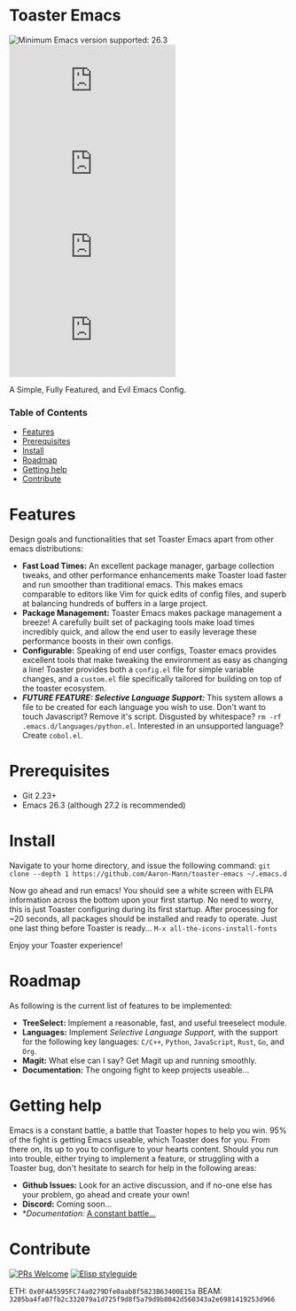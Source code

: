 # Toaster Emacs

![Minimum Emacs version supported: 26.3 ](https://img.shields.io/badge/Supports-Emacs_26.3+-blueviolet.svg?style=flat-square&logo=GNU%20Emacs&logoColor=white)
[![GitHub issues](https://img.shields.io/github/issues/Aaron-Mann/.emacs.d)](https://github.com/Aaron-Mann/.emacs.d/issues)
[![GitHub forks](https://img.shields.io/github/forks/Aaron-Mann/.emacs.d)](https://github.com/Aaron-Mann/.emacs.d/network)
[![GitHub stars](https://img.shields.io/github/stars/Aaron-Mann/.emacs.d)](https://github.com/Aaron-Mann/.emacs.d/stargazers)
[![GitHub license](https://img.shields.io/github/license/Aaron-Mann/.emacs.d)](https://github.com/Aaron-Mann/.emacs.d/blob/main/LICENSE)

A Simple, Fully Featured, and Evil Emacs Config.

### Table of Contents

- [Features](#features)
- [Prerequisites](#prerequisites)
- [Install](#install)
- [Roadmap](#roadmap)
- [Getting help](#getting-help)
- [Contribute](#contribute)

# Features

Design goals and functionalities that set Toaster Emacs apart from other emacs distributions:
- **Fast Load Times:** An excellent package manager, garbage collection tweaks, and other performance enhancements make Toaster load faster and run smoother than traditional emacs. This makes emacs comparable to editors like Vim for quick edits of config files, and superb at balancing hundreds of buffers in a large project.
- **Package Management:** Toaster Emacs makes package management a breeze! A carefully built set of packaging tools make load times incredibly quick, and allow the end user to easily leverage these performance boosts in their own configs.
- **Configurable:** Speaking of end user configs, Toaster emacs provides excellent tools that make tweaking the environment as easy as changing a line! Toaster provides both a `config.el` file for simple variable changes, and a `custom.el` file specifically tailored for building on top of the toaster ecosystem.
- ***FUTURE FEATURE: Selective Language Support:*** This system allows a file to be created for each language you wish to use. Don't want to touch Javascript? Remove it's script. Disgusted by whitespace? `rm -rf .emacs.d/languages/python.el`. Interested in an unsupported language? Create `cobol.el`.

# Prerequisites
- Git 2.23+
- Emacs 26.3 (although 27.2 is recommended)

# Install

Navigate to your home directory, and issue the following command:
`git clone --depth 1 https://github.com/Aaron-Mann/toaster-emacs ~/.emacs.d`

Now go ahead and run emacs! You should see a white screen with ELPA information across the bottom upon your first startup. No need to worry, this is just Toaster configuring during its first startup. After processing for ~20 seconds, all packages should be installed and ready to operate. Just one last thing before Toaster is ready...
`M-x all-the-icons-install-fonts`

Enjoy your Toaster experience!

# Roadmap

As following is the current list of features to be implemented:
- **TreeSelect:** Implement a reasonable, fast, and useful treeselect module.
- **Languages:** Implement *Selective Language Support*, with the support for the following key languages: `C/C++`, `Python`, `JavaScript`, `Rust`, `Go`, and `Org`.
- **Magit:** What else can I say? Get Magit up and running smoothly.
- **Documentation:** The ongoing fight to keep projects useable...

# Getting help

Emacs is a constant battle, a battle that Toaster hopes to help you win. 95% of the fight is getting Emacs useable, which Toaster does for you. From there on, its up to you to configure to your hearts content. Should you run into trouble, either trying to implement a feature, or struggling with a Toaster bug, don't hesitate to search for help in the following areas:
- **Github Issues:** Look for an active discussion, and if no-one else has your problem, go ahead and create your own!
- **Discord:** Coming soon...
- **Documentation:* [A constant battle...](https://github.com/Aaron-Mann/toaster-emacs/blob/main/doc/doc.org)

# Contribute

[![PRs Welcome](https://img.shields.io/badge/PRs-welcome-brightgreen.svg?style=flat-square)](http://makeapullrequest.com) 
[![Elisp styleguide](https://img.shields.io/badge/elisp-style%20guide-purple?style=flat-square)](https://github.com/bbatsov/emacs-lisp-style-guide)

ETH: `0x0F4A5595FC74a0279Dfe0aab8f5823B63400E15a`
BEAM: `3205ba4fa07fb2c332079a1d725f9d8f5a79d9b8042d560343a2e6981419253d966`
